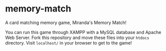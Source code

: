 # memory-match
A card matching memory game, Miranda's Memory Match!

You can run this game through XAMPP with a MySQL database and Apache Web Server. 
Fork this repository and move these files into your `htdocs` directory.
Visit `localhost/` in your browser to get to the game!
